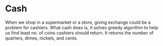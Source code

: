 # Cash
 
When we shop in a supermarket or a store, giving exchange could be a problem for cashiers.
What cash does is, it solves greedy algorithm to help us find least no. of coins cashiers should
return. It returns the number of quarters, dimes, nickels, and cents.

